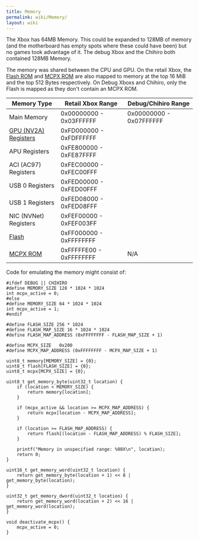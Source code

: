 ```yaml
---
title: Memory
permalink: wiki/Memory/
layout: wiki
---
```


The Xbox has 64MB Memory. This could be expanded to 128MB of memory (and
the motherboard has empty spots where these could have been) but no
games took advantage of it. The debug Xbox and the Chihiro both
contained 128MB Memory.

The memory was shared between the CPU and GPU. On the retail Xbox, the
[Flash ROM](/wiki/Flash_ROM "wikilink") and [MCPX ROM](/wiki/MCPX_ROM "wikilink")
are also mapped to memory at the top 16 MiB and the top 512 Bytes
respectively. On Debug Xboxs and Chihiro, only the Flash is mapped as
they don't contain an MCPX ROM.

| Memory Type                            | Retail Xbox Range       | Debug/Chihiro Range     |
|----------------------------------------|-------------------------|-------------------------|
| Main Memory                            | 0x00000000 - 0x03FFFFFF | 0x00000000 - 0x07FFFFFF |
| [GPU (NV2A) Registers](/wiki/GPU "wikilink") | 0xFD000000 - 0xFDFFFFFF |
| APU Registers                          | 0xFE800000 - 0xFE87FFFF |
| ACI (AC97) Registers                   | 0xFEC00000 - 0xFEC00FFF |
| USB 0 Registers                        | 0xFED00000 - 0xFED00FFF |
| USB 1 Registers                        | 0xFED08000 - 0xFED08FFF |
| NIC (NVNet) Registers                  | 0xFEF00000 - 0xFEF003FF |
| [Flash](/wiki/Flash "wikilink")              | 0xFF000000 - 0xFFFFFFFF |
| [MCPX ROM](/wiki/MCPX_ROM "wikilink")        | 0xFFFFFE00 - 0xFFFFFFFF | N/A                     |

Code for emulating the memory might consist of:

    #ifdef DEBUG || CHIHIRO
    #define MEMORY_SIZE 128 * 1024 * 1024
    int mcpx_active = 0;
    #else
    #define MEMORY_SIZE 64 * 1024 * 1024
    int mcpx_active = 1;
    #endif

    #define FLASH_SIZE 256 * 1024
    #define FLASH_MAP_SIZE 16 * 1024 * 1024
    #define FLASH_MAP_ADDRESS (0xFFFFFFFF - FLASH_MAP_SIZE + 1)

    #define MCPX_SIZE   0x200
    #define MCPX_MAP_ADDRESS (0xFFFFFFFF - MCPX_MAP_SIZE + 1)

    uint8_t memory[MEMORY_SIZE] = {0};
    uint8_t flash[FLASH_SIZE] = {0};
    uint8_t mcpx[MCPX_SIZE] = {0};

    uint8_t get_memory_byte(uint32_t location) {
        if (location < MEMORY_SIZE) {
            return memory[location];
        }

        if (mcpx_active && location >= MCPX_MAP_ADDRESS) {
            return mcpx[location - MCPX_MAP_ADDRESS];
        }

        if (location >= FLASH_MAP_ADDRESS) {
            return flash[(location - FLASH_MAP_ADDRESS) % FLASH_SIZE];
        }

        printf("Memory in unspecified range: %08X\n", location);
        return 0;
    }

    uint16_t get_memory_word(uint32_t location) {
        return get_memory_byte(location + 1) << 8 | get_memory_byte(location);
    }

    uint32_t get_memory_dword(uint32_t location) {
        return get_memory_word(location + 2) << 16 | get_memory_word(location);
    }

    void deactivate_mcpx() {
        mcpx_active = 0;
    }
